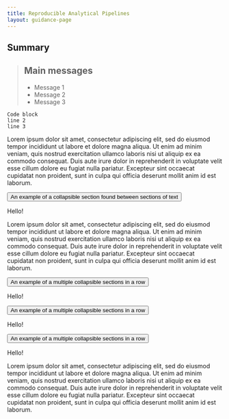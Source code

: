 ```yaml
---
title: Reproducible Analytical Pipelines
layout: guidance-page
---
```


## Summary

> ## Main messages
>
> - Message 1
> - Message 2
> - Message 3


```
Code block
line 2
line 3
```

Lorem ipsum dolor sit amet, consectetur adipiscing elit, sed do eiusmod tempor incididunt ut labore et dolore magna aliqua. Ut enim ad minim veniam, quis nostrud exercitation ullamco laboris nisi ut aliquip ex ea commodo consequat. Duis aute irure dolor in reprehenderit in voluptate velit esse cillum dolore eu fugiat nulla pariatur. Excepteur sint occaecat cupidatat non proident, sunt in culpa qui officia deserunt mollit anim id est laborum.


<button id="expanded-header-1" aria-controls="expanded-content-1" aria-expanded="false" class="expandable-header">
  An example of a collapsible section found between sections of text
</button>

<div id="expanded-content-1" class="expandable-contents" aria-hidden="true">
  <p>
    Hello!
  </p>
</div>


Lorem ipsum dolor sit amet, consectetur adipiscing elit, sed do eiusmod tempor incididunt ut labore et dolore magna aliqua. Ut enim ad minim veniam, quis nostrud exercitation ullamco laboris nisi ut aliquip ex ea commodo consequat. Duis aute irure dolor in reprehenderit in voluptate velit esse cillum dolore eu fugiat nulla pariatur. Excepteur sint occaecat cupidatat non proident, sunt in culpa qui officia deserunt mollit anim id est laborum.

<button id="expanded-header-2" aria-controls="expanded-content-2" aria-expanded="false" class="expandable-header">
  An example of a multiple collapsible sections in a row
</button>

<div id="expanded-content-2" class="expandable-contents" aria-hidden="true">
  <p>
    Hello!
  </p>
</div>

<button id="expanded-header-3" aria-controls="expanded-content-3" aria-expanded="false" class="expandable-header">
  An example of a multiple collapsible sections in a row
</button>

<div id="expanded-content-3" class="expandable-contents" aria-hidden="true">
  <p>
    Hello!
  </p>
</div>

<button id="expanded-header-4" aria-controls="expanded-content-4" aria-expanded="false" class="expandable-header">
  An example of a multiple collapsible sections in a row
</button>

<div id="expanded-content-4" class="expandable-contents" aria-hidden="true">
  <p>
    Hello!
  </p>
</div>


Lorem ipsum dolor sit amet, consectetur adipiscing elit, sed do eiusmod tempor incididunt ut labore et dolore magna aliqua. Ut enim ad minim veniam, quis nostrud exercitation ullamco laboris nisi ut aliquip ex ea commodo consequat. Duis aute irure dolor in reprehenderit in voluptate velit esse cillum dolore eu fugiat nulla pariatur. Excepteur sint occaecat cupidatat non proident, sunt in culpa qui officia deserunt mollit anim id est laborum.
